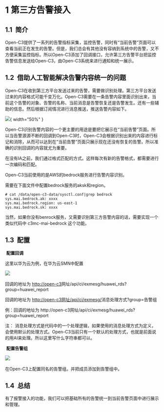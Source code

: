 # 1 第三方告警接入

## 1.1  简介

Open-C3提供了一系列的告警指标采集，监控告警，同时有“当前告警”页面可以查看当前正在发生的告警。但是，我们总会有其他没有容纳到系统中的告警，又不方便采集监控指标。所以Open-C3添加了回调接口，允许第三方告警平台把监控告警信息发送给Open-C3，由Open-C3系统来进行通知和统一展示。

## 1.2  借助人工智能解决告警内容统一的问题

Open-C3在收到第三方平台发送过来的告警，需要做识别处理。第三方平台发送过来的内容格式可能千变万化。Open-C3需要在一条告警内容里面识别出来，当前这个告警的对象、告警的名称、当前消息是告警恢复还是告警发生。还有一些辅助的信息。然后根据订阅情况进行消息推送，推送告警内容如下。

![](/attachments/20250706230956_wps55.jpg){ width="50%" }

Open-C3识别告警内容的一个更主要的用途是要把它展示在“当前告警”页面。所以当告警源源不断的回调到Open-C3时，Open-C3会根据识别出来的内容进行标记和消除，从而可以达到在“当前告警”页面只展示现在还没有恢复的告警。所以准确的识别回调的内容就尤为重要。

在没有IA之前，我们通过格式匹配的方式。这样每次有新的告警格式，都需要进行一次编码和匹配。

Open-C3当前使用的是AWS的bedrock服务进行告警内容识别。

需要在下面文件中配置bedrock服务的aksk和region。

```
# cat /data/open-c3-data/sysctl.conf|grep bedrock
sys.mai.bedrock.ak: xxxx
sys.mai.bedrock.region: us-east-1
sys.mai.bedrock.sk: xxxx
```

当然，如果你没有benrock服务，又需要识别第三方告警内容的话，需要实现一个类似代码中 c3mc-mai-bedrock 这个功能。

## 1.3  配置

 **配置回调**

这里以华为云为例，在华为云SMN中配置

![](/attachments/20250706230956_wps56.jpg) 

回调的地址为 [http://open-c3](http://open-c3)网址/api/ci/exmesg/huawei_rds?group=huawei_report

回调的地址为 [http://open-c3网址/api/ci/exmesg/](http://open-c3网址/api/ci/exmesg/)消息处理方式?group=告警组

例：回调的地址为 http://open-c3网址/api/ci/exmesg/huawei_rds?group=huawei_report

注： 消息处理方式是代码中的一个处理逻辑，如果使用的消息处理方式为定义，会使用默认的处理方式。Open-C3当前只有一个默认的处理方式，也就是前面说的用AI来处理。所以这里写什么字符串都可以。

 **配置告警组**

![](/attachments/20250706230956_wps57.jpg) 

在Open-C3上配置同名的告警组。并把成员添加到告警组中。

## 1.4  总结

有了报警接入的功能，我们可以把基础所有的告警统一到当前告警页面中进行展示和管理。
